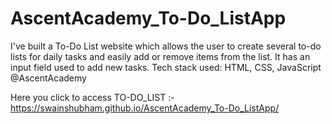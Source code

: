 # AscentAcademy_To-Do_ListApp
I've built a To-Do List website which allows the user to create several to-do lists for daily tasks and easily add or remove items from the list. It has an input field used to add new tasks. Tech stack used: HTML, CSS, JavaScript @AscentAcademy 

Here you click to access TO-DO_LIST :-   https://swainshubham.github.io/AscentAcademy_To-Do_ListApp/
